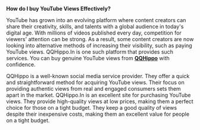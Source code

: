 <b>How do I buy YouTube Views Effectively?</b>

YouTube has grown into an evolving platform where content creators can share their creativity, skills, and talents with a global audience in today's digital age. With millions of videos published every day, competition for viewers' attention can be strong. As a result, some content creators are now looking into alternative methods of increasing their visibility, such as paying YouTube views. QQHippo.In is one such platform that provides such services. You can buy genuine YouTube views from <b><a href="https://qqhippo.in/buy-youtube-views/">QQHippo</a></b> with confidence.

QQHippo is a well-known social media service provider. They offer a quick and straightforward method for acquiring YouTube views. Their focus on providing authentic views from real and engaged consumers sets them apart in the market. QQHippo.In is an excellent site for purchasing YouTube views. They provide high-quality views at low prices, making them a perfect choice for those on a tight budget. They keep a good quality of views despite their inexpensive costs, making them an excellent value for people on a tight budget.
